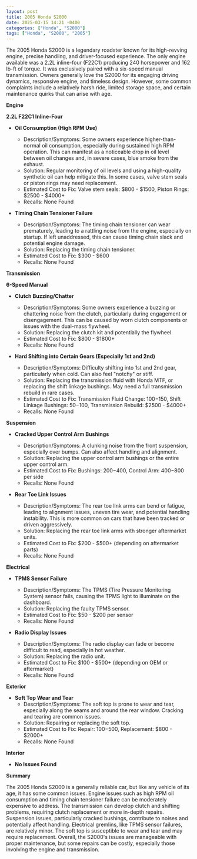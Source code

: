 ```yaml
---
layout: post
title: 2005 Honda S2000
date: 2025-03-15 14:21 -0400
categories: ["Honda", "S2000"]
tags: ["Honda", "S2000", "2005"]
---
```

The 2005 Honda S2000 is a legendary roadster known for its high-revving engine, precise handling, and driver-focused experience. The only engine available was a 2.2L inline-four (F22C1) producing 240 horsepower and 162 lb-ft of torque. It was exclusively paired with a six-speed manual transmission. Owners generally love the S2000 for its engaging driving dynamics, responsive engine, and timeless design. However, some common complaints include a relatively harsh ride, limited storage space, and certain maintenance quirks that can arise with age.

**Engine**

**2.2L F22C1 Inline-Four**

*   **Oil Consumption (High RPM Use)**
    *   Description/Symptoms: Some owners experience higher-than-normal oil consumption, especially during sustained high RPM operation. This can manifest as a noticeable drop in oil level between oil changes and, in severe cases, blue smoke from the exhaust.
    *   Solution: Regular monitoring of oil levels and using a high-quality synthetic oil can help mitigate this. In some cases, valve stem seals or piston rings may need replacement.
    *   Estimated Cost to Fix: Valve stem seals: $800 - $1500, Piston Rings: $2500 - $4000+
    *   Recalls: None Found

*   **Timing Chain Tensioner Failure**
    *   Description/Symptoms: The timing chain tensioner can wear prematurely, leading to a rattling noise from the engine, especially on startup. If left unaddressed, this can cause timing chain slack and potential engine damage.
    *   Solution: Replacing the timing chain tensioner.
    *   Estimated Cost to Fix: $300 - $600
    *   Recalls: None Found

**Transmission**

**6-Speed Manual**

*   **Clutch Buzzing/Chatter**
    *   Description/Symptoms: Some owners experience a buzzing or chattering noise from the clutch, particularly during engagement or disengagement. This can be caused by worn clutch components or issues with the dual-mass flywheel.
    *   Solution: Replacing the clutch kit and potentially the flywheel.
    *   Estimated Cost to Fix: $800 - $1800+
    *   Recalls: None Found

*   **Hard Shifting into Certain Gears (Especially 1st and 2nd)**
    *   Description/Symptoms: Difficulty shifting into 1st and 2nd gear, particularly when cold. Can also feel "notchy" or stiff.
    *   Solution: Replacing the transmission fluid with Honda MTF, or replacing the shift linkage bushings. May need a full transmission rebuild in rare cases.
    *   Estimated Cost to Fix: Transmission Fluid Change: $100-$150, Shift Linkage Bushings: $50-$100, Transmission Rebuild: $2500 - $4000+
    *   Recalls: None Found

**Suspension**

*   **Cracked Upper Control Arm Bushings**
    *   Description/Symptoms: A clunking noise from the front suspension, especially over bumps. Can also affect handling and alignment.
    *   Solution: Replacing the upper control arm bushings or the entire upper control arm.
    *   Estimated Cost to Fix: Bushings: $200-$400, Control Arm: $400-$800 per side
    *   Recalls: None Found

*   **Rear Toe Link Issues**
    *   Description/Symptoms: The rear toe link arms can bend or fatigue, leading to alignment issues, uneven tire wear, and potential handling instability. This is more common on cars that have been tracked or driven aggressively.
    *   Solution: Replacing the rear toe link arms with stronger aftermarket units.
    *   Estimated Cost to Fix: $200 - $500+ (depending on aftermarket parts)
    *   Recalls: None Found

**Electrical**

*   **TPMS Sensor Failure**
    *   Description/Symptoms: The TPMS (Tire Pressure Monitoring System) sensor fails, causing the TPMS light to illuminate on the dashboard.
    *   Solution: Replacing the faulty TPMS sensor.
    *   Estimated Cost to Fix: $50 - $200 per sensor
    *   Recalls: None Found

*   **Radio Display Issues**
    *   Description/Symptoms: The radio display can fade or become difficult to read, especially in hot weather.
    *   Solution: Replacing the radio unit.
    *   Estimated Cost to Fix: $100 - $500+ (depending on OEM or aftermarket)
    *   Recalls: None Found

**Exterior**

*   **Soft Top Wear and Tear**
    *   Description/Symptoms: The soft top is prone to wear and tear, especially along the seams and around the rear window. Cracking and tearing are common issues.
    *   Solution: Repairing or replacing the soft top.
    *   Estimated Cost to Fix: Repair: $100-$500, Replacement: $800 - $2000+
    *   Recalls: None Found

**Interior**

*   **No Issues Found**

**Summary**

The 2005 Honda S2000 is a generally reliable car, but like any vehicle of its age, it has some common issues. Engine issues such as high RPM oil consumption and timing chain tensioner failure can be moderately expensive to address. The transmission can develop clutch and shifting problems, requiring clutch replacement or more in-depth repairs. Suspension issues, particularly cracked bushings, contribute to noises and potentially affect handling. Electrical gremlins, like TPMS sensor failures, are relatively minor. The soft top is susceptible to wear and tear and may require replacement. Overall, the S2000's issues are manageable with proper maintenance, but some repairs can be costly, especially those involving the engine and transmission.

